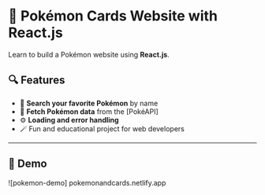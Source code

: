 
# 🧩 Pokémon Cards Website with React.js

Learn to build a Pokémon website using **React.js**.

## 🔍 Features

- 🔎 **Search your favorite Pokémon** by name
- 🧠 **Fetch Pokémon data** from the [PokéAPI]
- ⚙️ **Loading and error handling**
- 🪄 Fun and educational project for web developers

---

## 🚀 Demo

![pokemon-demo] 
pokemonandcards.netlify.app 
